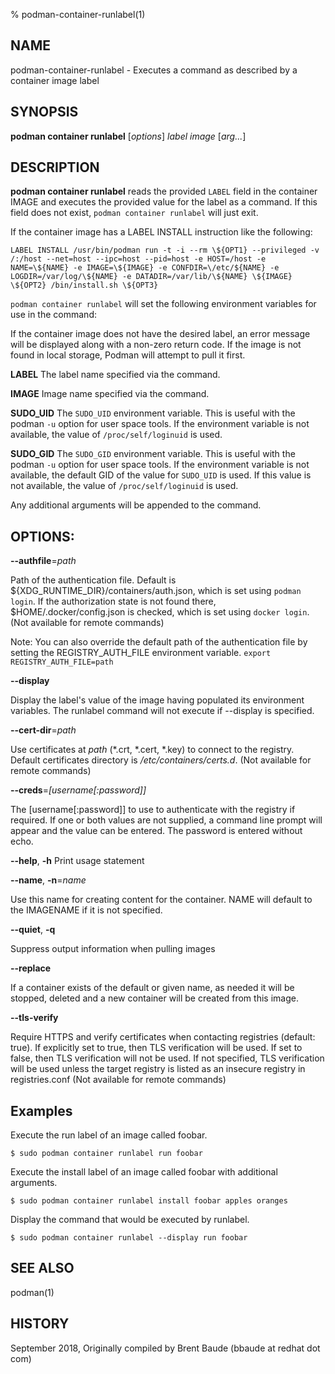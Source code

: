 % podman-container-runlabel(1)

## NAME
podman-container-runlabel - Executes a command as described by a container image label

## SYNOPSIS
**podman container runlabel** [*options*] *label* *image* [*arg...*]

## DESCRIPTION
**podman container runlabel** reads the provided `LABEL` field in the container
IMAGE and executes the provided value for the label as a command. If this field does not
exist, `podman container runlabel` will just exit.

If the container image has a LABEL INSTALL instruction like the following:

`LABEL INSTALL /usr/bin/podman run -t -i --rm \${OPT1} --privileged -v /:/host --net=host --ipc=host --pid=host -e HOST=/host -e NAME=\${NAME} -e IMAGE=\${IMAGE} -e CONFDIR=\/etc/${NAME} -e LOGDIR=/var/log/\${NAME} -e DATADIR=/var/lib/\${NAME} \${IMAGE} \${OPT2} /bin/install.sh \${OPT3}`

`podman container runlabel` will set the following environment variables for use in the command:

If the container image does not have the desired label, an error message will be displayed along with a non-zero
return code.  If the image is not found in local storage, Podman will attempt to pull it first.

**LABEL**
The label name specified via the command.

**IMAGE**
Image name specified via the command.

**SUDO_UID**
The `SUDO_UID` environment variable.  This is useful with the podman
`-u` option for user space tools.  If the environment variable is
not available, the value of `/proc/self/loginuid` is used.

**SUDO_GID**
The `SUDO_GID` environment variable.  This is useful with the podman
`-u` option for user space tools.  If the environment variable is
not available, the default GID of the value for `SUDO_UID` is used.
If this value is not available, the value of `/proc/self/loginuid`
is used.

Any additional arguments will be appended to the command.

## OPTIONS:
**--authfile**=*path*

Path of the authentication file. Default is ${XDG\_RUNTIME\_DIR}/containers/auth.json, which is set using `podman login`.
If the authorization state is not found there, $HOME/.docker/config.json is checked, which is set using `docker login`. (Not available for remote commands)

Note: You can also override the default path of the authentication file by setting the REGISTRY\_AUTH\_FILE
environment variable. `export REGISTRY_AUTH_FILE=path`

**--display**

Display the label's value of the image having populated its environment variables.
The runlabel command will not execute if --display is specified.

**--cert-dir**=*path*

Use certificates at *path* (\*.crt, \*.cert, \*.key) to connect to the registry.
Default certificates directory is _/etc/containers/certs.d_. (Not available for remote commands)

**--creds**=*[username[:password]]*

The [username[:password]] to use to authenticate with the registry if required.
If one or both values are not supplied, a command line prompt will appear and the
value can be entered.  The password is entered without echo.

**--help**, **-h**
Print usage statement

**--name**, **-n**=*name*

Use this name for creating content for the container. NAME will default to the IMAGENAME if it is not specified.

**--quiet**, **-q**

Suppress output information when pulling images

**--replace**

If a container exists of the default or given name, as needed it will be stopped, deleted and a new container will be
created from this image.

**--tls-verify**

Require HTTPS and verify certificates when contacting registries (default: true). If explicitly set to true,
then TLS verification will be used. If set to false, then TLS verification will not be used. If not specified,
TLS verification will be used unless the target registry is listed as an insecure registry in registries.conf (Not available for remote commands)

## Examples

Execute the run label of an image called foobar.
```
$ sudo podman container runlabel run foobar
```

Execute the install label of an image called foobar with additional arguments.
```
$ sudo podman container runlabel install foobar apples oranges
```

Display the command that would be executed by runlabel.
```
$ sudo podman container runlabel --display run foobar
```

## SEE ALSO
podman(1)

## HISTORY
September 2018, Originally compiled by Brent Baude (bbaude at redhat dot com)
